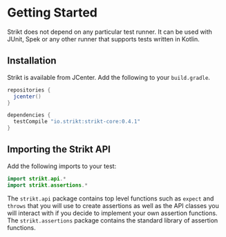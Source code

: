 # Getting Started

Strikt does not depend on any particular test runner.
It can be used with JUnit, Spek or any other runner that supports tests written in Kotlin.

## Installation

Strikt is available from JCenter.
Add the following to your `build.gradle`.

```groovy
repositories { 
  jcenter() 
}

dependencies {
  testCompile "io.strikt:strikt-core:0.4.1"
}
```

## Importing the Strikt API

Add the following imports to your test:

```kotlin
import strikt.api.*
import strikt.assertions.*
```

The `strikt.api` package contains top level functions such as `expect` and `throws` that you will use to create assertions as well as the API classes you will interact with if you decide to implement your own assertion functions.
The `strikt.assertions` package contains the standard library of assertion functions.

